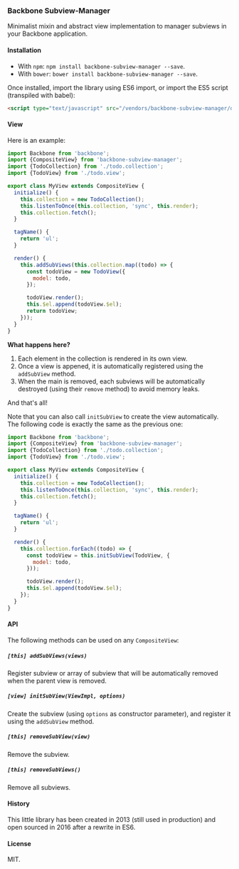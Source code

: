 ### Backbone Subview-Manager

Minimalist mixin and abstract view implementation to manager subviews in your Backbone application.

#### Installation

- With `npm`: `npm install backbone-subview-manager --save`.
- With `bower`: `bower install backbone-subview-manager --save`.

Once installed, import the library using ES6 import, or import the ES5 script (transpiled with babel):

```html
<script type="text/javascript" src="/vendors/backbone-subview-manager/dist/es5/backbone-subview-manager.js"></script>
```

#### View

Here is an example:

```javascript
import Backbone from 'backbone';
import {CompositeView} from 'backbone-subview-manager';
import {TodoCollection} from './todo.collection';
import {TodoView} from './todo.view';

export class MyView extends CompositeView {
  initialize() {
    this.collection = new TodoCollection();
    this.listenToOnce(this.collection, 'sync', this.render);
    this.collection.fetch();
  }

  tagName() {
    return 'ul';
  }

  render() {
    this.addSubViews(this.collection.map((todo) => {
      const todoView = new TodoView({
        model: todo,
      });

      todoView.render();
      this.$el.append(todoView.$el);
      return todoView;
    }));
  }
}
```

**What happens here?**

1. Each element in the collection is rendered in its own view.
2. Once a view is appened, it is automatically registered using the `addSubView` method.
3. When the main is removed, each subviews will be automatically destroyed (using their `remove` method) to avoid memory leaks.

And that's all!

Note that you can also call `initSubView` to create the view automatically. The following code is exactly the same as the previous one:

```javascript
import Backbone from 'backbone';
import {CompositeView} from 'backbone-subview-manager';
import {TodoCollection} from './todo.collection';
import {TodoView} from './todo.view';

export class MyView extends CompositeView {
  initialize() {
    this.collection = new TodoCollection();
    this.listenToOnce(this.collection, 'sync', this.render);
    this.collection.fetch();
  }

  tagName() {
    return 'ul';
  }

  render() {
    this.collection.forEach((todo) => {
      const todoView = this.initSubView(TodoView, {
        model: todo,
      }));

      todoView.render();
      this.$el.append(todoView.$el);
    });
  }
}
```

#### API

The following methods can be used on any `CompositeView`:

##### `[this] addSubViews(views)`

Register subview or array of subview that will be automatically removed when the parent view is removed.

##### `[view] initSubView(ViewImpl, options)`

Create the subview (using `options` as constructor parameter), and register it using the `addSubView` method.

##### `[this] removeSubView(view)`

Remove the subview.

##### `[this] removeSubViews()`

Remove all subviews.

#### History

This little library has been created in 2013 (still used in production) and open sourced in 2016 after a rewrite in ES6.

#### License

MIT.
